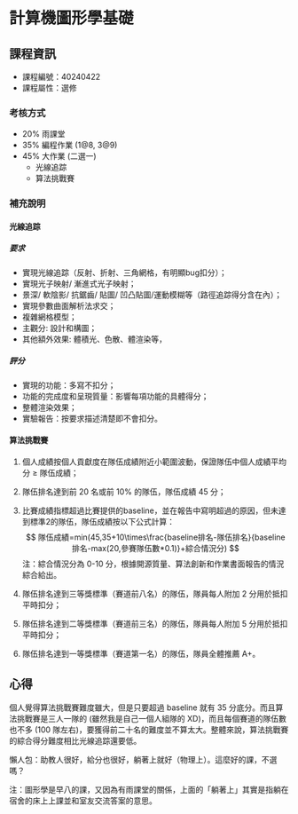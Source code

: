 # 計算機圖形學基礎



## 課程資訊

* 課程編號：40240422
* 課程屬性：選修

### 考核方式

* 20% 雨課堂
* 35% 編程作業 (1@8, 3@9)
* 45% 大作業 (二選一)
  * 光線追踪
  * 算法挑戰賽


### 補充說明

#### 光線追踪

##### 要求

* 實現光線追踪（反射、折射、三角網格，有明顯bug扣分）；
* 實現光子映射/ 漸進式光子映射；
* 景深/ 軟陰影/ 抗鋸齒/ 貼圖/ 凹凸貼圖/運動模糊等（路徑追踪得分含在內）；
* 實現參數曲面解析法求交；
* 複雜網格模型；
* 主觀分: 設計和構圖；
* 其他額外效果: 體積光、色散、體渲染等，

##### 評分

* 實現的功能：多寫不扣分；
* 功能的完成度和呈現質量：影響每項功能的具體得分；
* 整體渲染效果；
* 實驗報告：按要求描述清楚即不會扣分。

#### 算法挑戰賽

1. 個人成績按個人貢獻度在隊伍成績附近小範圍波動，保證隊伍中個人成績平均分 ≥ 隊伍成績；

2. 隊伍排名達到前 20 名或前 10% 的隊伍，隊伍成績 45 分；

3. 比賽成績指標超過比賽提供的baseline，並在報告中寫明超過的原因，但未達到標準2的隊伍，隊伍成績按以下公式計算：
   $$
   隊伍成績=min(45,35+10\times\frac{baseline排名-隊伍排名}{baseline排名-max(20,參賽隊伍數*0.1)}+綜合情況分)
   $$
   注：綜合情況分為 0-10 分，根據開源質量、算法創新和作業書面報告的情況綜合給出。

4. 隊伍排名達到三等獎標準（賽道前八名）的隊伍，隊員每人附加 2 分用於抵扣平時扣分；

5. 隊伍排名達到二等獎標準（賽道前三名）的隊伍，隊員每人附加 5 分用於抵扣平時扣分；

6. 隊伍排名達到一等獎標準（賽道第一名）的隊伍，隊員全體推薦 A+。

## 心得

個人覺得算法挑戰賽難度雖大，但是只要超過 baseline 就有 35 分底分。而且算法挑戰賽是三人一隊的 (雖然我是自己一個人組隊的 XD)，而且每個賽道的隊伍數也不多 (100 隊左右)，要獲得前二十名的難度並不算太大。整體來說，算法挑戰賽的綜合得分難度相比光線追踪還要低。

懶人包：助教人很好，給分也很好，躺著上就好（物理上）。這麼好的課，不選嗎？

注：圖形學是早八的課，又因為有雨課堂的關係，上面的「躺著上」其實是指躺在宿舍的床上上課並和室友交流答案的意思。
